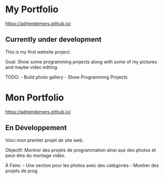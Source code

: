 # My Portfolio


https://adriendemers.github.io/


## Currently under development

This is my first website project.

Goal: Show some programming projects along with some of my pictures and maybe video editing.

TODO:  - Build photo gallery
       - Show Programming Projects
       
       
       
       
       
       
       
       
# Mon Portfolio

https://adriendemers.github.io/


##  En Développement

Voici mon premier projet de site web.

Objectif: Montrer des projets de programmation ainsi que des photos et peut-être du montage vidéo.

À Faire:  - Une section pour les photos avec des catégories
          - Montrer des projets de prog

